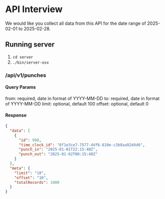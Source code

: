 # API Interview

We would like you collect all data from this API for the date range of 2025-02-01 to 2025-02-28.

## Running server

1. `cd server`
2. `./bin/server-osx`

### /api/v1/punches

#### Query Params

from: required, date in format of YYYY-MM-DD
to: required, date in format of YYYY-MM-DD
limit: optional, default 100
offset: optional, default 0

#### Response

```json
{
  "data": [
    {
      "id": 998,
      "time_clock_id": "8f1e3ce7-7577-4df6-810e-c3b8aa92d4d6",
      "punch_in": "2025-01-01T22:15:40Z",
      "punch_out": "2025-01-02T00:15:40Z"
    }
  ],
  "meta": {
    "limit": "10",
    "offset": "10",
    "totalRecords": 1000
  }
}
```
